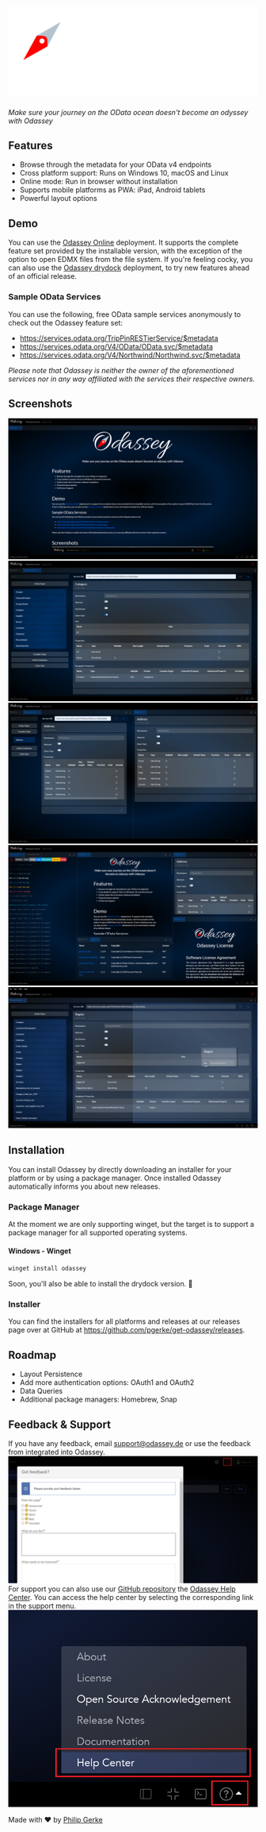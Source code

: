 # ![Odassey](images/odassey.svg) #
*Make sure your journey on the OData ocean doesn't become an odyssey with Odassey*

## Features ##

- Browse through the metadata for your OData v4 endpoints
- Cross platform support: Runs on Windows 10, macOS and Linux
- Online mode: Run in browser without installation
- Supports mobile platforms as PWA: iPad, Android tablets
- Powerful layout options

## Demo ##

You can use the [Odassey Online](https://odassey.philipgerke.com) deployment. It supports the complete feature set provided by the installable version, with the exception of the option to open EDMX files from the file system. If you're feeling cocky, you can also use the [Odassey drydock](https://drydock.philipgerke.com) deployment, to try new features ahead of an official release.

### Sample OData Services ###

You can use the following, free OData sample services anonymously to check out the Odassey feature set:
- https://services.odata.org/TripPinRESTierService/$metadata
- https://services.odata.org/V4/OData/OData.svc/$metadata
- https://services.odata.org/V4/Northwind/Northwind.svc/$metadata

*Please note that Odassey is neither the owner of the aforementioned services nor in any way affiliated with the services  their respective owners.*

## Screenshots

![Welcome](images/screenshots/welcome.jpg)
![Metadata Viewer](images/screenshots/metadata.jpg)
![Detail View](images/screenshots/detail.jpg)
![Layout Options](images/screenshots/layout.jpg)
![Drag and Drop Layout](images/screenshots/dragndrop.jpg)
  
## Installation ##

You can install Odassey by directly downloading an installer for your platform or by using a package manager. Once installed Odassey automatically informs you about new releases.

### Package Manager ###

At the moment we are only supporting winget, but the target is to support a package manager for all supported operating systems.

#### Windows - Winget ####

```powershell
winget install odassey
```

Soon, you'll also be able to install the drydock version. 👀


### Installer ###

You can find the installers for all platforms and releases at our releases page over at GitHub at https://github.com/pgerke/get-odassey/releases.
    
## Roadmap ##

- Layout Persistence
- Add more authentication options: OAuth1 and OAuth2
- Data Queries
- Additional package managers: Homebrew, Snap
  
## Feedback & Support ##

If you have any feedback, email support@odassey.de or use the feedback from integrated into Odassey.
![Feedback Form](images/screenshots/feedback_button.jpg)
For support you can also use our [GitHub repository](https://github.com/pgerke/get-odassey) the [Odassey Help Center](https://pgerke.atlassian.net/servicedesk/customer/portal/1).
You can access the help center by selecting the corresponding link in the support menu.
![Help Center](images/screenshots/help_center.jpg)

Made with ❤️ by [Philip Gerke](https://github.com/pgerke)
